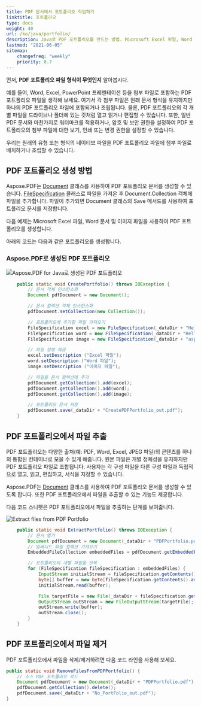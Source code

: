 ```yaml
---
title: PDF 문서에서 포트폴리오 작업하기
linktitle: 포트폴리오
type: docs
weight: 40
url: /ko/java/portfolio/
description: Java로 PDF 포트폴리오를 만드는 방법. Microsoft Excel 파일, Word 문서 및 이미지 파일을 사용하여 PDF 포트폴리오를 만들어야 합니다.
lastmod: "2021-06-05"
sitemap:
    changefreq: "weekly"
    priority: 0.7
---
```


먼저, **PDF 포트폴리오 파일 형식이 무엇인지** 알아봅시다.

예를 들어, Word, Excel, PowerPoint 프레젠테이션 등을 첨부 파일로 포함하는 PDF 포트폴리오 파일을 생각해 보세요. 여기서 각 첨부 파일은 원래 문서 형식을 유지하지만 하나의 PDF 포트폴리오 파일에 포함되거나 조립됩니다. 물론, PDF 포트폴리오의 각 개별 파일을 드라이브나 폴더에 있는 것처럼 열고 읽거나 편집할 수 있습니다. 또한, 일반 PDF 문서와 마찬가지로 워터마크를 적용하거나, 암호 및 보안 권한을 설정하여 PDF 포트폴리오의 첨부 파일에 대한 보기, 인쇄 또는 변경 권한을 설정할 수 있습니다.

우리는 원래의 유형 또는 형식의 네이티브 파일을 PDF 포트폴리오 파일에 첨부 파일로 배치하거나 조립할 수 있습니다.

## PDF 포트폴리오 생성 방법

Aspose.PDF는 [Document](https://reference.aspose.com/pdf/java/com.aspose.pdf/Document) 클래스를 사용하여 PDF 포트폴리오 문서를 생성할 수 있습니다. [FileSpecification](https://reference.aspose.com/pdf/java/com.aspose.pdf/FileSpecification) 클래스로 파일을 가져온 후 Document.Collection 객체에 파일을 추가합니다. 파일이 추가되면 Document 클래스의 Save 메서드를 사용하여 포트폴리오 문서를 저장합니다.

다음 예제는 Microsoft Excel 파일, Word 문서 및 이미지 파일을 사용하여 PDF 포트폴리오를 생성합니다.

아래의 코드는 다음과 같은 포트폴리오를 생성합니다.

### Aspose.PDF로 생성된 PDF 포트폴리오

![Aspose.PDF for Java로 생성된 PDF 포트폴리오](working-with-pdf-portfolio_1.jpg)

```java
    public static void CreatePortfolio() throws IOException {
        // 문서 객체 인스턴스화
        Document pdfDocument = new Document();

        // 문서 컬렉션 객체 인스턴스화
        pdfDocument.setCollection(new Collection());

        // 포트폴리오에 추가할 파일 가져오기
        FileSpecification excel = new FileSpecification(_dataDir + "HelloWorld.xlsx");
        FileSpecification word = new FileSpecification(_dataDir + "HelloWorld.docx");
        FileSpecification image = new FileSpecification(_dataDir + "aspose-logo.jpg");

        // 파일 설명 제공
        excel.setDescription ("Excel 파일");
        word.setDescription ("Word 파일");
        image.setDescription ("이미지 파일");

        // 파일을 문서 컬렉션에 추가
        pdfDocument.getCollection().add(excel);
        pdfDocument.getCollection().add(word);
        pdfDocument.getCollection().add(image);

        // 포트폴리오 문서 저장
        pdfDocument.save(_dataDir + "CreatePDFPortfolio_out.pdf");
    }
```


## PDF 포트폴리오에서 파일 추출

PDF 포트폴리오는 다양한 출처(예: PDF, Word, Excel, JPEG 파일)의 콘텐츠를 하나의 통합된 컨테이너로 모을 수 있게 해줍니다. 원본 파일은 개별 정체성을 유지하지만 PDF 포트폴리오 파일로 조합됩니다. 사용자는 각 구성 파일을 다른 구성 파일과 독립적으로 열고, 읽고, 편집하고, 서식을 지정할 수 있습니다.

Aspose.PDF는 [Document](https://reference.aspose.com/pdf/java/com.aspose.pdf/Document) 클래스를 사용하여 PDF 포트폴리오 문서를 생성할 수 있도록 합니다. 또한 PDF 포트폴리오에서 파일을 추출할 수 있는 기능도 제공합니다.

다음 코드 스니펫은 PDF 포트폴리오에서 파일을 추출하는 단계를 보여줍니다.

![Extract files from PDF Portfolio](working-with-pdf-portfolio_2.jpg)

```java
    public static void ExtractPortfolio() throws IOException {
        // 문서 열기
        Document pdfDocument = new Document(_dataDir + "PDFPortfolio.pdf");
        // 임베디드 파일 컬렉션 가져오기
        EmbeddedFileCollection embeddedFiles = pdfDocument.getEmbeddedFiles();

        // 포트폴리오의 개별 파일을 반복
        for (FileSpecification fileSpecification : embeddedFiles) {
            InputStream initialStream = fileSpecification.getContents();
            byte[] buffer = new byte[fileSpecification.getContents().available()];
            initialStream.read(buffer);

            File targetFile = new File(_dataDir + fileSpecification.getName());
            OutputStream outStream = new FileOutputStream(targetFile);
            outStream.write(buffer);
            outStream.close();
        }
    }
```


## PDF 포트폴리오에서 파일 제거

PDF 포트폴리오에서 파일을 삭제/제거하려면 다음 코드 라인을 사용해 보세요.

```java
public static void RemoveFilesFromPDFPortfolio() {
    // 소스 PDF 포트폴리오 로드
    Document pdfDocument = new Document(_dataDir + "PDFPortfolio.pdf");
    pdfDocument.getCollection().delete();
    pdfDocument.save(_dataDir + "No_PortFolio_out.pdf");
}
```